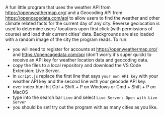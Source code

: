 A fun little program that uses the weather API from https://openweathermap.org/ and a Geocoding API from https://opencagedata.com/api to allow users to find the weather and other climate related facts for the current day of any city. Reverse geolocation is used to determine users' locations upon first click (with permissions of course) and load their current cities' data. Backgrounds are also loaded with a random image of the city the program reads. 
To run:
- you will need to register for accounts at https://openweathermap.org/ and https://opencagedata.com/api (don't worry it's super quick) to receive an API key for weather location data and geocoding data.
- copy the files to a local repository and download the VS Code Extension: Live Server. 
- in `script.js` replace the first line that says `your own API key` with your weather API key and the second line with your geocode API key.
- over index.html hit Ctrl + Shift + P on Windows or Cmd + Shift + P on MacOS
- type into the search bar `Live` and select `Live Server: Open with Live Server`
- you should be set! try out the program with as many cities as you like.
